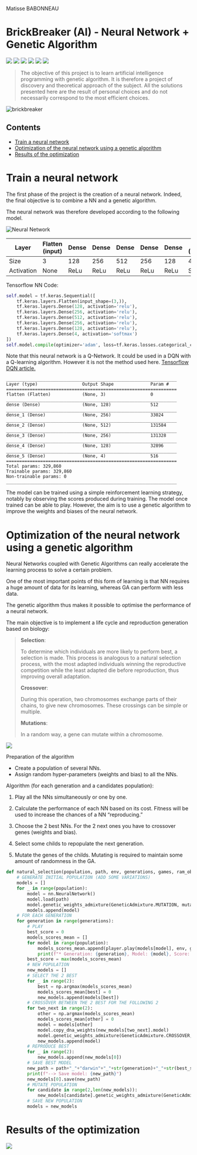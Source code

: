Matisse BABONNEAU

# BrickBreaker (AI) - Neural Network + Genetic Algorithm

![](https://img.shields.io/static/v1.svg?label=Python&message=Proramming&color=d26667)
![](https://img.shields.io/static/v1.svg?label=Artificial&message=Intelligence&color=cf855b)
![](https://img.shields.io/static/v1.svg?label=AI&message=NeuralNetwork&color=c49058)
![](https://img.shields.io/static/v1.svg?label=AI&message=GeneticAlgorithm&color=b0b451)
![](https://img.shields.io/static/v1.svg?label=Machine&message=Learning&color=68b369)
![](https://img.shields.io/static/v1.svg?label=Deep&message=Learning&color=6066d5)

> The objective of this project is to learn artificial intelligence programming with genetic algorithm. It is therefore a project of discovery and theoretical approach of the subject. All the solutions presented here are the result of personal choices and do not necessarily correspond to the most efficient choices. 

![brickbreaker](https://user-images.githubusercontent.com/32793760/111870562-c09b7000-8985-11eb-9ec2-2378a2a35250.gif)

## Contents

* [Train a neural network](#train-a-neural-network)
* [Optimization of the neural network using a genetic algorithm](#optimization-of-the-neural-network-using-a-genetic-algorithm)
* [Results of the optimization](#results-of-the-optimization)

# Train a neural network

The first phase of the project is the creation of a neural network. Indeed, the final objective is to combine a NN and a genetic algorithm. 

The neural network was therefore developed according to the following model.

![Neural Network](./assets/nn.svg)

| Layer      | Flatten (input) | Dense | Dense | Dense | Dense | Dense | Dense (output) |
|------------|-----------------|-------|-------|-------|-------|-------|----------------|
| Size       | 3               | 128   | 256   | 512   | 256   | 128   | 4              |
| Activation | None            | ReLu  | ReLu  | ReLu  | ReLu  | ReLu  | SoftMax        |

Tensorflow NN Code:

```python
self.model = tf.keras.Sequential([
    tf.keras.layers.Flatten(input_shape=(3,)),
    tf.keras.layers.Dense(128, activation='relu'),
    tf.keras.layers.Dense(256, activation='relu'),
    tf.keras.layers.Dense(512, activation='relu'),
    tf.keras.layers.Dense(256, activation='relu'),
    tf.keras.layers.Dense(128, activation='relu'),
    tf.keras.layers.Dense(4, activation='softmax')
])
self.model.compile(optimizer='adam', loss=tf.keras.losses.categorical_crossentropy, metrics=['accuracy'])
```

Note that this neural network is a Q-Network. It could be used in a DQN with a Q-learning algorithm. However it is not the method used here. [Tensorflow DQN article.](https://www.tensorflow.org/agents/tutorials/0_intro_rl)

```
_________________________________________________________________
Layer (type)                 Output Shape              Param #   
=================================================================
flatten (Flatten)            (None, 3)                 0         
_________________________________________________________________
dense (Dense)                (None, 128)               512       
_________________________________________________________________
dense_1 (Dense)              (None, 256)               33024     
_________________________________________________________________
dense_2 (Dense)              (None, 512)               131584    
_________________________________________________________________
dense_3 (Dense)              (None, 256)               131328    
_________________________________________________________________
dense_4 (Dense)              (None, 128)               32896     
_________________________________________________________________
dense_5 (Dense)              (None, 4)                 516       
=================================================================
Total params: 329,860
Trainable params: 329,860
Non-trainable params: 0
_________________________________________________________________
```

The model can be trained using a simple reinforcement learning strategy, notably by observing the scores produced during training. The model once trained can be able to play. However, the aim is to use a genetic algorithm to improve the weights and biases of the neural network.

# Optimization of the neural network using a genetic algorithm

Neural Networks coupled with Genetic Algorithms can really accelerate the learning process to solve a certain problem. 

One of the most important points of this form of learning is that NN requires a huge amount of data for its learning, whereas GA can perform with less data.

The genetic algorithm thus makes it possible to optimise the performance of a neural network.

The main objective is to implement a life cycle and reproduction generation based on biology: 

> __Selection__:
>
> To determine which individuals are more likely to perform best, a selection is made.
This process is analogous to a natural selection process, with the most adapted individuals winning the reproductive competition while the least adapted die before reproduction, thus improving overall adaptation.
>
>  __Crossover__: 
>
> During this operation, two chromosomes exchange parts of their chains, to give new chromosomes. These crossings can be simple or multiple.
>
> __Mutations__:
>
> In a random way, a gene can mutate within a chromosome.
 
![](./assets/ga.png)

Preparation of the algorithm

* Create a population of several NNs.
* Assign random hyper-parameters (weights and bias) to all the NNs.

Algorithm (for each generation and a candidates population):

1. Play all the NNs simultaneously or one by one.

2. Calculate the performance of each NN based on its cost. Fitness will be used to increase the chances of a NN “reproducing.” 

3. Choose the 2 best NNs. For the 2 next ones you have to crossover genes (weights and bias). 

4. Select some childs to repopulate the next generation.

5. Mutate the genes of the childs. Mutating is required to maintain some amount of randomness in the GA.

```python
def natural_selection(population, path, env, generations, games, ram_obs, mutate_man, mutate_prob, crossover_prob):
    # GENERATE INITIAL POPULATION (ADD SOME VARIATIONS)
    models = []
    for _ in range(population):
        model = nn.NeuralNetwork()
        model.load(path)
        model.genetic_weights_admixture(GeneticAdmixture.MUTATION, mutate_prob, magnitude = mutate_man)
        models.append(model)
    # FOR EACH GENERATION
    for generation in range(generations):
        # PLAY
        best_score = 0
        models_scores_mean = []
        for model in range(population):
            models_scores_mean.append(player.play(models[model], env, games, ram_obs, False, False, True))
            print(f"* Generation: {generation}, Model: {model}, Score: {models_scores_mean[-1]}")
        best_score = max(models_scores_mean)
        # NEW POPULATION
        new_models = []
        # SELECT THE 2 BEST
        for _ in range(2):
            best = np.argmax(models_scores_mean)
            models_scores_mean[best] = 0
            new_models.append(models[best])
        # CROSSOVER BETWEEN THE 2 BEST FOR THE FOLLOWING 2
        for two_next in range(2):
            other = np.argmax(models_scores_mean)
            models_scores_mean[other] = 0
            model = models[other]
            model.copy_dna_weights(new_models[two_next].model)
            model.genetic_weights_admixture(GeneticAdmixture.CROSSOVER, crossover_prob, model = new_models[1 if two_next == 0 else 0].model)
            new_models.append(model)
        # REPRODUCE BEST
        for _ in range(2):
            new_models.append(new_models[0])
        # SAVE BEST MODEL
        new_path = path+"_"+"darwin"+"_"+str(generation)+"_"+str(best_score)
        print(f"--> Save model: {new_path}")
        new_models[0].save(new_path)
        # MUTATE POPULATION
        for candidate in range(2,len(new_models)):
            new_models[candidate].genetic_weights_admixture(GeneticAdmixture.MUTATION, mutate_prob, magnitude=mutate_man)
        # SAVE NEW POPULATION
        models = new_models
```

# Results of the optimization

![](./assets/50games.png)
